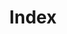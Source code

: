 ---
title: "Index"
layout: index
hasLogo: true
about:
  - "Haze fest is the only international all inclusive / all you can taste festival in Romania."
  - "The ticket gives you access to over 150 beers from over 35 breweries all over the world."
  - "How does it work? The ticket includes one tasting glass which you can use to try all the beers."
  - "For real. You can drink all you want for two days from the best beers in the world."
gallery:
  - img: "/gallery/1.jpg"
    url: "https://www.instagram.com/p/B3zcSxLJklP/"
  - img: "/gallery/2.jpg"
    url: "https://www.instagram.com/p/B3z-LKZJCls/"
  - img: "/gallery/3.jpg"
    url: "https://www.instagram.com/p/B3zpf47p_wb/"
  - img: "/gallery/4.jpg"
    url: "https://www.instagram.com/p/B3zjtQuJ9S-/"
  - img: "/gallery/5.jpg"
    url: "https://www.instagram.com/p/B3zU78zph3t/"
  - img: "/gallery/6.jpg"
    url: "https://www.instagram.com/p/B3xrFdwpql0/"
  - img: "/gallery/7.jpg"
    url: "https://www.instagram.com/p/B3xPZXuJLJu/"
  - img: "/gallery/8.jpg"
    url: "https://www.instagram.com/p/B3wyPO8pm4B/"
  - img: "/gallery/9.jpg"
    url: "https://www.instagram.com/p/B3wtQ1HpzOa/"
    class: "dn dn-l db-m"
quotes:
  - quote: "Hazefest is more than a beer festival, Hazefest is a welcoming community of people passionate about beer and brewing.<br><br>Chill, discover new beers, and explore the phenomenon called craft beer."
    author: "Razvan Costache"
    source: "Universitatea de bere"
    url: "https://universitateadebere.ro/"
  - quote: "As far as Romanian craft beer festivals go, this one takes the top spot.<br><br>From crispy bois and crushable hazies to high octane imperial stouts, from international headliners to local heavyweights, Haze Fest has them all.<br><br>A fantastic 2-days all-you-can-drink bonanza you definitely don't want to miss out on."
    author: "Teodora Romano"
    source: "Beerologique"
    url: "https://beerologique.org/"
  - quote: "The first Romanian festival with an out of this world lineup. Limitless great beer = incredible experience."
    author: "Alexandru Vasile"
    source: "Linii si puncte"
    url: "https://www.youtube.com/channel/UC-uj_WygLlbDMHj5XDmtRJQ"
  - quote: "HazeFest is where you get most tick for your buck. Checks every (missing) box..."
    author: "Dorin Nicolaescu Musteata"
    source: "Dorin's Beers"
    url: "https://www.facebook.com/DorinsBeers"

---